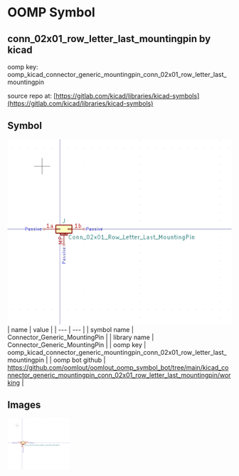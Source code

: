 # OOMP Symbol  
## conn_02x01_row_letter_last_mountingpin  by kicad  
  
oomp key: oomp_kicad_connector_generic_mountingpin_conn_02x01_row_letter_last_mountingpin  
  
source repo at: [https://gitlab.com/kicad/libraries/kicad-symbols](https://gitlab.com/kicad/libraries/kicad-symbols)  
## Symbol  
  
[![working.png](working_600.png)](working.png)  
| name | value | 
| --- | --- | 
| symbol name | Connector_Generic_MountingPin | 
| library name | Connector_Generic_MountingPin | 
| oomp key | oomp_kicad_connector_generic_mountingpin_conn_02x01_row_letter_last_mountingpin | 
| oomp bot github | https://github.com/oomlout/oomlout_oomp_symbol_bot/tree/main/kicad_connector_generic_mountingpin_conn_02x01_row_letter_last_mountingpin/working | 
## Images  
  
[![working.png](working_140.png)](working.png)  
